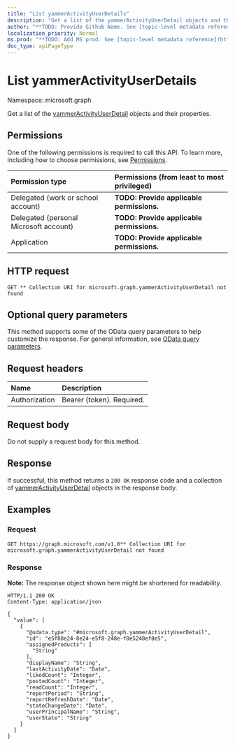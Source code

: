 ```yaml
---
title: "List yammerActivityUserDetails"
description: "Get a list of the yammerActivityUserDetail objects and their properties."
author: "**TODO: Provide Github Name. See [topic-level metadata reference](https://msgo.azurewebsites.net/add/document/guidelines/metadata.html#topic-level-metadata)**"
localization_priority: Normal
ms.prod: "**TODO: Add MS prod. See [topic-level metadata reference](https://msgo.azurewebsites.net/add/document/guidelines/metadata.html#topic-level-metadata)**"
doc_type: apiPageType
---
```


# List yammerActivityUserDetails
Namespace: microsoft.graph



Get a list of the [yammerActivityUserDetail](../resources/yammeractivityuserdetail.md) objects and their properties.

## Permissions
One of the following permissions is required to call this API. To learn more, including how to choose permissions, see [Permissions](/graph/permissions-reference).

|Permission type|Permissions (from least to most privileged)|
|:---|:---|
|Delegated (work or school account)|**TODO: Provide applicable permissions.**|
|Delegated (personal Microsoft account)|**TODO: Provide applicable permissions.**|
|Application|**TODO: Provide applicable permissions.**|

## HTTP request

<!-- {
  "blockType": "ignored"
}
-->
``` http
GET ** Collection URI for microsoft.graph.yammerActivityUserDetail not found
```

## Optional query parameters
This method supports some of the OData query parameters to help customize the response. For general information, see [OData query parameters](/graph/query-parameters).

## Request headers
|Name|Description|
|:---|:---|
|Authorization|Bearer {token}. Required.|

## Request body
Do not supply a request body for this method.

## Response

If successful, this method returns a `200 OK` response code and a collection of [yammerActivityUserDetail](../resources/yammeractivityuserdetail.md) objects in the response body.

## Examples

### Request
<!-- {
  "blockType": "request",
  "name": "list_yammeractivityuserdetail"
}
-->
``` http
GET https://graph.microsoft.com/v1.0** Collection URI for microsoft.graph.yammerActivityUserDetail not found
```


### Response
**Note:** The response object shown here might be shortened for readability.
<!-- {
  "blockType": "response",
  "truncated": true,
  "@odata.type": "Collection(microsoft.graph.yammerActivityUserDetail)"
}
-->
``` http
HTTP/1.1 200 OK
Content-Type: application/json

{
  "value": [
    {
      "@odata.type": "#microsoft.graph.yammerActivityUserDetail",
      "id": "e5f88e24-8e24-e5f8-248e-f8e5248ef8e5",
      "assignedProducts": [
        "String"
      ],
      "displayName": "String",
      "lastActivityDate": "Date",
      "likedCount": "Integer",
      "postedCount": "Integer",
      "readCount": "Integer",
      "reportPeriod": "String",
      "reportRefreshDate": "Date",
      "stateChangeDate": "Date",
      "userPrincipalName": "String",
      "userState": "String"
    }
  ]
}
```

